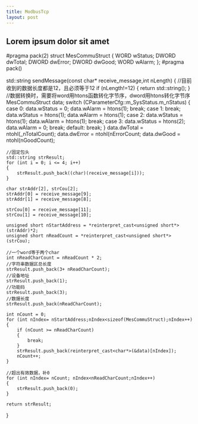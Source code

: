 ```yaml
---
title: ModbusTcp
layout: post
---
```

## Lorem ipsum dolor sit amet

#pragma pack(2)
struct MesCommuStruct
{
	WORD wStatus;
	DWORD dwTotal;
	DWORD dwError;
	DWORD dwGood;
	WORD wAlarm;
};
#pragma pack()

std::string sendMessage(const char* receive_message,int nLength)
{
	//目前收到的数据长度都是12，且必须等于12
	if (nLength!=12)
	{
		return std::string();
	}
	//数据转换时，需要将word用htons函数转化字节序，dword用htons转化字节序
	MesCommuStruct data;
	switch (CParameterCfg::m_SysStatus.m_nStatus)
	{
	case 0:
		data.wStatus = 0;
		data.wAlarm = htons(1);
		break;
	case 1:
		break;
		data.wStatus = htons(1);
		data.wAlarm = htons(1);
	case 2:
		data.wStatus = htons(1);
		data.wAlarm = htons(1);
		break;
	case 3:
		data.wStatus = htons(2);
		data.wAlarm = 0;
		break;
	default:
		break;
	}
	data.dwTotal = ntohl(_nTotalCount);
	data.dwError = ntohl(nErrorCount;
	data.dwGood = ntohl(nGoodCount);

	//固定包头
	std::string strResult;
	for (int i = 0; i <= 4; i++)
	{
		strResult.push_back((char)(receive_message[i]));
	}
	
	char strAddr[2], strCou[2];
	strAddr[0] = receive_message[9];
	strAddr[1] = receive_message[8];
	
	strCou[0] = receive_message[11];
	strCou[1] = receive_message[10];
	
	unsigned short nStartAddress = *reinterpret_cast<unsigned short*>(strAddr)*2;
	unsigned short nReadCount = *reinterpret_cast<unsigned short*>(strCou);
	
	//一个word等于两个char
	int nReadCharCount = nReadCount * 2;
	//字符串数据区总长度
	strResult.push_back(3+ nReadCharCount);
	//设备地址
	strResult.push_back(1);
	//功能码
	strResult.push_back(3);
	//数据长度
	strResult.push_back(nReadCharCount);
	
	int nCount = 0;
	for (int nIndex= nStartAddress;nIndex<sizeof(MesCommuStruct);nIndex++)
	{
		if (nCount >= nReadCharCount)
		{
			break;
		}	
		strResult.push_back(reinterpret_cast<char*>(&data)[nIndex]);	
		nCount++;		
	}
	
	//超出有效数据，补0
	for (int nIndex= nCount; nIndex<nReadCharCount;nIndex++)
	{
		strResult.push_back(0);
	}
	
	return strResult;
}